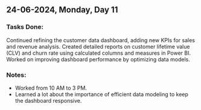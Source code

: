 ## 24-06-2024, Monday, Day 11
### Tasks Done:
Continued refining the customer data dashboard, adding new KPIs for sales and revenue analysis.
Created detailed reports on customer lifetime value (CLV) and churn rate using calculated columns and measures in Power BI.
Worked on improving dashboard performance by optimizing data models.

### Notes:
- Worked from 10 AM to 3 PM.
- Learned a lot about the importance of efficient data modeling to keep the dashboard responsive.
    
